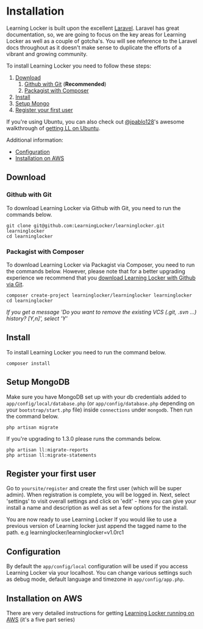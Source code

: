 ---
---

# Installation
Learning Locker is built upon the excellent [Laravel](http://laravel.com). Laravel has great documentation, so, we are going to focus on the key areas for Learning Locker as well as a couple of gotcha's. You will see reference to the Laravel docs throughout as it doesn't make sense to duplicate the efforts of a vibrant and growing community.

To install Learning Locker you need to follow these steps:

1. [Download](#download)
    1. [Github with Git](#github-with-git) (**Recommended**)
    2. [Packagist with Composer](#packagist-with-composer)
2. [Install](#install)
3. [Setup Mongo](#setup-mongodb)
4. [Register your first user](#register-your-first-user)

If you're using Ubuntu, you can also check out [@jpablo128](https://twitter.com/jpablo128)'s awesome walkthrough of [getting LL on Ubuntu](http://www.jpablo128.com/how_to_install_learning_locker/).

Additional information:

- [Configuration](#configuration)
- [Installation on AWS](#installation-on-aws)


## Download

### Github with Git
To download Learning Locker via Github with Git, you need to run the commands below.

    git clone git@github.com:LearningLocker/learninglocker.git learninglocker
    cd learninglocker

### Packagist with Composer
To download Learning Locker via Packagist via Composer, you need to run the commands below. However, please note that for a better upgrading experience we recommend that you [download Learning Locker with Github via Git](#github-with-git).

    composer create-project learninglocker/learninglocker learninglocker
    cd learninglocker

*If you get a message 'Do you want to remove the existing VCS (.git, .svn ...) history? [Y,n]', select 'Y'*

## Install
To install Learning Locker you need to run the command below.

    composer install

## Setup MongoDB
Make sure you have MongoDB set up with your db credentials added to `app/config/local/database.php` (or `app/config/database.php` depending on your `bootstrap/start.php` file) inside `connections` under `mongodb`. Then run the command below.

    php artisan migrate
    
If you're upgrading to 1.3.0 please runs the commands below.

    php artisan ll:migrate-reports
    php artisan ll:migrate-statements

## Register your first user
Go to `yoursite/register` and create the first user (which will be super admin). When registration is complete, you will be logged in. Next, select 'settings' to visit overall settings and click on 'edit' - here you can give your install a name and description as well as set a few options for the install.

You are now ready to use Learning Locker If you would like to use a previous version of Learning locker just append the tagged name to the path. e.g learninglocker/learninglocker=v1.0rc1

## Configuration
By default the `app/config/local` configuration will be used if you access Learning Locker via your localhost. You can change various settings such as debug mode, default language and timezone in `app/config/app.php`.

## Installation on AWS
There are very detailed instructions for getting [Learning Locker running on AWS](http://cloudboffins.com/advanced-projects/learning-locker-lrs-free-server-part-1/) (it's a five part series)
